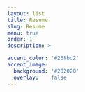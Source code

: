 ```yaml
---
layout: list
title: Resume
slug: Resume
menu: true
order: 1
description: >

accent_color: '#268bd2'
accent_image:
  background: '#202020'
  overlay:    false
---
```

